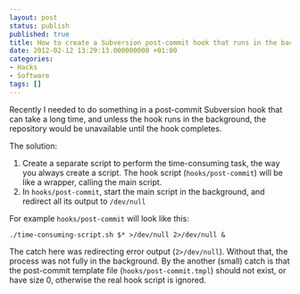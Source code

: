```yaml
---
layout: post
status: publish
published: true
title: How to create a Subversion post-commit hook that runs in the background
date: 2012-02-12 13:29:13.000000000 +01:00
categories:
- Hacks
- Software
tags: []
---
```

Recently I needed to do something in a post-commit Subversion hook that can take a long time, and unless the hook runs in the background, the repository would be unavailable until the hook completes.

The solution:

1. Create a separate script to perform the time-consuming task, the way you always create a script. The hook script (`hooks/post-commit`) will be like a wrapper, calling the main script.
1. In `hooks/post-commit`, start the main script in the background, and redirect all its output to `/dev/null`

For example `hooks/post-commit` will look like this:

```
./time-consuming-script.sh $* >/dev/null 2>/dev/null &
```

The catch here was redirecting error output (`2>/dev/null`). Without that, the process was not fully in the background.
By the another (small) catch is that the post-commit template file (`hooks/post-commit.tmpl`) should not exist, or have size 0, otherwise the real hook script is ignored.
